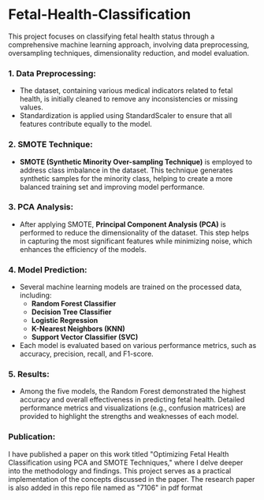 # Fetal-Health-Classification

This project focuses on classifying fetal health status through a comprehensive machine learning approach, involving data preprocessing, oversampling techniques, dimensionality reduction, and model evaluation.

### 1. Data Preprocessing:
   - The dataset, containing various medical indicators related to fetal health, is initially cleaned to remove any inconsistencies or missing values.
   - Standardization is applied using StandardScaler to ensure that all features contribute equally to the model.

### 2. SMOTE Technique:
   - **SMOTE (Synthetic Minority Over-sampling Technique)** is employed to address class imbalance in the dataset. This technique generates synthetic samples for the minority class, helping to create a more balanced training set and improving model performance.

### 3. PCA Analysis:
   - After applying SMOTE, **Principal Component Analysis (PCA)** is performed to reduce the dimensionality of the dataset. This step helps in capturing the most significant features while minimizing noise, which enhances the efficiency of the models.

### 4. Model Prediction:
   - Several machine learning models are trained on the processed data, including:
     - **Random Forest Classifier**
     - **Decision Tree Classifier**
     - **Logistic Regression**
     - **K-Nearest Neighbors (KNN)**
     - **Support Vector Classifier (SVC)**
   - Each model is evaluated based on various performance metrics, such as accuracy, precision, recall, and F1-score.

### 5. Results:
   - Among the five models, the Random Forest demonstrated the highest accuracy and overall effectiveness in predicting fetal health. Detailed performance metrics and visualizations (e.g., confusion matrices) are provided to highlight the strengths and weaknesses of each model.
     
### Publication:
I have published a paper on this work titled "Optimizing Fetal Health Classification using PCA and SMOTE Techniques," where I delve deeper into the methodology and findings. This project serves as a practical implementation of the concepts discussed in the paper.
The research paper is also added in this repo file named as "7106" in pdf format


